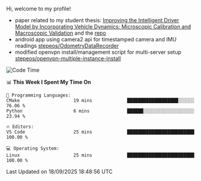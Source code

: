 Hi, welcome to my profile!

* paper related to my student thesis: [Improving the Intelligent Driver Model by Incorporating Vehicle Dynamics: Microscopic Calibration and Macroscopic Validation](https://doi.org/10.48550/arXiv.2408.03722) and the [repo](https://github.com/stepeos/pycarmodel_calibration)
* android app using camera2 api for timestamped camera and IMU readings [stepeos/OdometryDataRecorder](https://github.com/stepeos/OdometryDataRecorder)
* modified openvpn install/management script for multi-server setup [stepeos/openvpn-multiple-instance-install](https://github.com/stepeos/openvpn-multiple-instance-install)

<!--START_SECTION:waka-->
![Code Time](http://img.shields.io/badge/Code%20Time-2%2C180%20hrs%2019%20mins-blue)

📊 **This Week I Spent My Time On** 

```text
💬 Programming Languages: 
CMake                    19 mins             ███████████████████░░░░░░   76.06 % 
Python                   6 mins              ██████░░░░░░░░░░░░░░░░░░░   23.94 % 

🔥 Editors: 
VS Code                  25 mins             █████████████████████████   100.00 % 

💻 Operating System: 
Linux                    25 mins             █████████████████████████   100.00 % 
```


 Last Updated on 18/09/2025 18:48:56 UTC
<!--END_SECTION:waka-->
